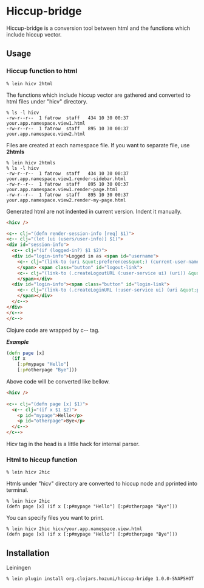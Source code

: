 # Hiccup-bridge

Hiccup-bridge is a conversion tool between html and the functions which include hiccup vector.

## Usage

### Hiccup function to html

    % lein hicv 2html

The functions which include hiccup vector are gathered and converted to html files under "hicv" directory.

    % ls -l hicv
    -rw-r--r--  1 fatrow  staff   434 10 30 00:37 your.app.namespace.view1.html
    -rw-r--r--  1 fatrow  staff   895 10 30 00:37 your.app.namespace.view2.html

Files are created at each namespace file.
If you want to separate file, use **2htmls**

    % lein hicv 2htmls
    % ls -l hicv
    -rw-r--r--  1 fatrow  staff   434 10 30 00:37 your.app.namespace.view1.render-sidebar.html
    -rw-r--r--  1 fatrow  staff   895 10 30 00:37 your.app.namespace.view1.render-page.html
    -rw-r--r--  1 fatrow  staff   895 10 30 00:37 your.app.namespace.view2.render-my-page.html

Generated html are not indented in current version. Indent it manually.

```html
<hicv />

<c-- clj="(defn render-session-info [req] $1)">
<c-- clj="(let [ui (users/user-info)] $1)">
<div id="session-info">
  <c-- clj="(if (logged-in?) $1 $2)">
  <div id="login-info">Logged in as <span id="username">
    <c-- clj="(link-to (uri &quot;preferences&quot;) (current-user-name req))" />
    </span> <span class="button" id="logout-link">
    <c-- clj="(link-to (.createLogoutURL (:user-service ui) (uri)) &quot;Log out&quot;)" />
    </span></div>
  <div id="login-info"><span class="button" id="login-link">
    <c-- clj="(link-to (.createLoginURL (:user-service ui) (uri &quot;preferences&quot;)) &quot;Log in&quot;)" />
    </span></div>
  </c-->
</div>
</c-->
</c-->
```

Clojure code are wrapped by c-- tag.<br>

***Example***

```clojure
(defn page [x]
  (if x
    [:p#mypage "Hello"]
    [:p#otherpage "Bye"]))
```

Above code will be converted like bellow.

```html
<hicv />
    
<c-- clj="(defn page [x] $1)">
  <c-- clj="(if x $1 $2)">
    <p id="mypage">Hello</p>
    <p id="otherpage">Bye</p>
  </c-->
</c-->
```

Hicv tag in the head is a little hack for internal parser.

### Html to hiccup function

    % lein hicv 2hic

Htmls under "hicv" directory are converted to hiccup node and pprinted into terminal.

    % lein hicv 2hic 
    (defn page [x] (if x [:p#mypage "Hello"] [:p#otherpage "Bye"]))

You can specify files you want to print.

    % lein hicv 2hic hicv/your.app.namespace.view.html 
    (defn page [x] (if x [:p#mypage "Hello"] [:p#otherpage "Bye"]))

## Installation

Leiningen

    % lein plugin install org.clojars.hozumi/hiccup-bridge 1.0.0-SNAPSHOT

